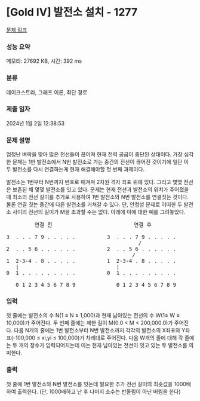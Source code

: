 # [Gold IV] 발전소 설치 - 1277 

[문제 링크](https://www.acmicpc.net/problem/1277) 

### 성능 요약

메모리: 27692 KB, 시간: 392 ms

### 분류

데이크스트라, 그래프 이론, 최단 경로

### 제출 일자

2024년 1월 2일 12:38:53

### 문제 설명

<p>엄청난 벼락을 맞아 많은 전선들이 끊어져 현재 전력 공급이 중단된 상태이다. 가장 심각한 문제는 1번 발전소에서 N번 발전소로 가는 중간의 전선이 끊어진 것이기에 일단 이 두 발전소를 다시 연결하는게 현재 해결해야할 첫 번째 과제이다.</p>

<p>발전소는 1번부터 N번까지 번호로 매겨져 2차원 격자 좌표 위에 있다. 그리고 몇몇 전선은 보존된 채 몇몇 발전소를 잇고 있다. 문제는 현재 전선과 발전소의 위치가 주어졌을 때 최소의 전선 길이를 추가로 사용하여 1번 발전소와 N번 발전소를 연결짓는 것이다. 물론 연결 짓는 중간에 다른 발전소를 거쳐갈 수 있다. 단, 안정성 문제로 어떠한 두 발전소 사이의 전선의 길이가 M을 초과할 수는 없다. 아래에 이에 대한 예를 그려놓았다.</p>

<pre>         연결 전                          연결 후

3  . . . 7 9 . . . . .          3  . . . 7 9 . . . . .
                                          /
2  . . 5 6 . . . . . .          2  . . 5 6 . . . . . .
                                        /
1  2-3-4 . 8 . . . . .          1  2-3-4 . 8 . . . . .
   |                               |
0  1 . . . . . . . . .          0  1 . . . . . . . . .

   0 1 2 3 4 5 6 7 8 9             0 1 2 3 4 5 6 7 8 9
</pre>

### 입력 

 <p>첫 줄에는 발전소의 수 N(1 ≤ N ≤ 1,000)과 현재 남아있는 전선의 수 W(1≤ W ≤ 10,000)가 주어진다. 두 번째 줄에는 제한 길이 M(0.0 < M < 200,000.0)가 주어진다. 다음 N개의 줄에는 1번 발전소부터 N번 발전소까지 각각의 발전소의 X좌표와 Y좌표(-100,000 ≤ xi,yi  ≤ 100,000)가 차례대로 주어진다. 다음 W개의 줄에 대해 각 줄에는 두 개의 정수가 입력되어지는데 이는 현재 남아있는 전선이 잇고 있는 두 발전소를 의미한다.</p>

### 출력 

 <p>첫 줄에 1번 발전소와 N번 발전소를 잇는데 필요한 추가 전선 길이의 최솟값을 1000배하여 출력한다. (단, 1000배하고 난 후 나머지 소수는 반올림이 아닌 버림을 한다)</p>

